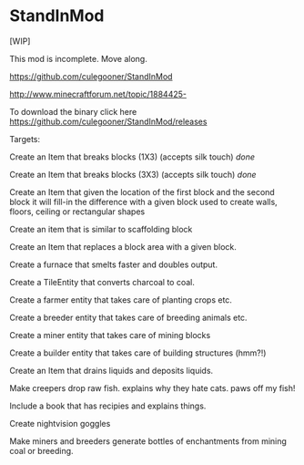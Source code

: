StandInMod
==========


[WIP]

This mod is incomplete. Move along.


https://github.com/culegooner/StandInMod

http://www.minecraftforum.net/topic/1884425-

To download the binary click here https://github.com/culegooner/StandInMod/releases

Targets:

Create an Item that breaks blocks (1X3) (accepts silk touch) *done*

Create an Item that breaks blocks (3X3) (accepts silk touch) *done*

Create an Item that given the location of the first block and the second block it will fill-in the difference with a given block
used to create walls, floors, ceiling or rectangular shapes

Create an item that is similar to scaffolding block

Create an Item that replaces a block area with a given block.

Create a furnace that smelts faster and doubles output.

Create a TileEntity that converts charcoal to coal.

Create a farmer entity that takes care of planting crops etc.

Create a breeder entity that takes care of breeding animals etc.

Create a miner entity that takes care of mining blocks

Create a builder entity that takes care of building structures (hmm?!)

Create an Item that drains liquids and deposits liquids.

Make creepers drop raw fish. explains why they hate cats. paws off my fish!

Include a book that has recipies and explains things.

Create nightvision goggles

Make miners and breeders generate bottles of enchantments from mining coal or breeding.






